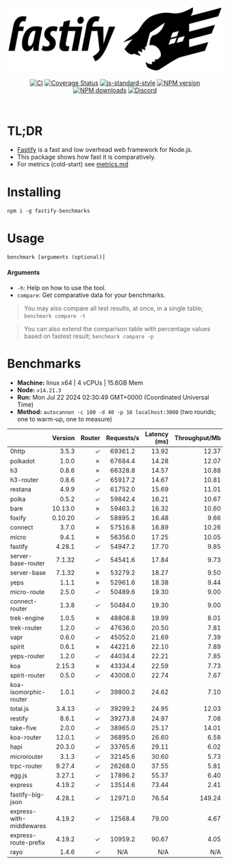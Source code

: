 <div align="center">
  <img src="https://github.com/fastify/graphics/raw/HEAD/fastify-landscape-outlined.svg" width="650" height="auto"/>
</div>

<div align="center">

[![CI](https://github.com/fastify/fastify/workflows/ci/badge.svg)](https://github.com/fastify/fastify/actions/workflows/ci.yml)
[![Coverage Status](https://coveralls.io/repos/github/fastify/fastify/badge.svg?branch=master)](https://coveralls.io/github/fastify/fastify?branch=master)
[![js-standard-style](https://img.shields.io/badge/code%20style-standard-brightgreen.svg?style=flat)](http://standardjs.com/)
[![NPM version](https://img.shields.io/npm/v/fastify.svg?style=flat)](https://www.npmjs.com/package/fastify)
[![NPM downloads](https://img.shields.io/npm/dm/fastify.svg?style=flat)](https://www.npmjs.com/package/fastify) [![Discord](https://img.shields.io/discord/725613461949906985)](https://discord.gg/fastify)

</div>
<br />

# TL;DR

* [Fastify](https://github.com/fastify/fastify) is a fast and low overhead web framework for Node.js.
* This package shows how fast it is comparatively.
* For metrics (cold-start) see [metrics.md](./METRICS.md)

# Installing

```
npm i -g fastify-benchmarks
```

# Usage

```
benchmark [arguments (optional)]
```

#### Arguments

* `-h`: Help on how to use the tool.
* `compare`: Get comparative data for your benchmarks.

> You may also compare all test results, at once, in a single table; `benchmark compare -t`

> You can also extend the comparison table with percentage values based on fastest result; `benchmark compare -p`
# Benchmarks

* __Machine:__ linux x64 | 4 vCPUs | 15.6GB Mem
* __Node:__ `v14.21.3`
* __Run:__ Mon Jul 22 2024 02:30:49 GMT+0000 (Coordinated Universal Time)
* __Method:__ `autocannon -c 100 -d 40 -p 10 localhost:3000` (two rounds; one to warm-up, one to measure)

|                          | Version | Router | Requests/s | Latency (ms) | Throughput/Mb |
| :--                      | --:     | --:    | :-:        | --:          | --:           |
| 0http                    | 3.5.3   | ✓      | 69361.2    | 13.92        | 12.37         |
| polkadot                 | 1.0.0   | ✗      | 67684.4    | 14.28        | 12.07         |
| h3                       | 0.8.6   | ✗      | 66328.8    | 14.57        | 10.88         |
| h3-router                | 0.8.6   | ✓      | 65917.2    | 14.67        | 10.81         |
| restana                  | 4.9.9   | ✓      | 61752.0    | 15.69        | 11.01         |
| polka                    | 0.5.2   | ✓      | 59842.4    | 16.21        | 10.67         |
| bare                     | 10.13.0 | ✗      | 59463.2    | 16.32        | 10.60         |
| foxify                   | 0.10.20 | ✓      | 58895.2    | 16.48        | 9.66          |
| connect                  | 3.7.0   | ✗      | 57516.8    | 16.89        | 10.26         |
| micro                    | 9.4.1   | ✗      | 56356.0    | 17.25        | 10.05         |
| fastify                  | 4.28.1  | ✓      | 54947.2    | 17.70        | 9.85          |
| server-base-router       | 7.1.32  | ✓      | 54541.6    | 17.84        | 9.73          |
| server-base              | 7.1.32  | ✗      | 53279.2    | 18.27        | 9.50          |
| yeps                     | 1.1.1   | ✗      | 52961.6    | 18.38        | 9.44          |
| micro-route              | 2.5.0   | ✓      | 50489.6    | 19.30        | 9.00          |
| connect-router           | 1.3.8   | ✓      | 50484.0    | 19.30        | 9.00          |
| trek-engine              | 1.0.5   | ✗      | 48808.8    | 19.99        | 8.01          |
| trek-router              | 1.2.0   | ✓      | 47636.0    | 20.50        | 7.81          |
| vapr                     | 0.6.0   | ✓      | 45052.0    | 21.69        | 7.39          |
| spirit                   | 0.6.1   | ✗      | 44221.6    | 22.10        | 7.89          |
| yeps-router              | 1.2.0   | ✓      | 44034.4    | 22.21        | 7.85          |
| koa                      | 2.15.3  | ✗      | 43334.4    | 22.59        | 7.73          |
| spirit-router            | 0.5.0   | ✓      | 43008.0    | 22.74        | 7.67          |
| koa-isomorphic-router    | 1.0.1   | ✓      | 39800.2    | 24.62        | 7.10          |
| total.js                 | 3.4.13  | ✓      | 39299.2    | 24.95        | 12.03         |
| restify                  | 8.6.1   | ✓      | 39273.8    | 24.97        | 7.08          |
| take-five                | 2.0.0   | ✓      | 38965.0    | 25.17        | 14.01         |
| koa-router               | 12.0.1  | ✓      | 36895.0    | 26.60        | 6.58          |
| hapi                     | 20.3.0  | ✓      | 33765.6    | 29.11        | 6.02          |
| microrouter              | 3.1.3   | ✓      | 32145.6    | 30.60        | 5.73          |
| trpc-router              | 9.27.4  | ✓      | 26268.0    | 37.55        | 5.81          |
| egg.js                   | 3.27.1  | ✓      | 17896.2    | 55.37        | 6.40          |
| express                  | 4.19.2  | ✓      | 13514.6    | 73.44        | 2.41          |
| fastify-big-json         | 4.28.1  | ✓      | 12971.0    | 76.54        | 149.24        |
| express-with-middlewares | 4.19.2  | ✓      | 12568.4    | 79.00        | 4.67          |
| express-route-prefix     | 4.19.2  | ✓      | 10959.2    | 90.67        | 4.05          |
| rayo                     | 1.4.6   | ✓      | N/A        | N/A          | N/A           |
